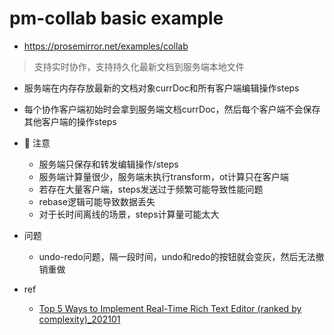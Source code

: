 # pm-collab basic example
- https://prosemirror.net/examples/collab

> 支持实时协作，支持持久化最新文档到服务端本地文件

- 服务端在内存存放最新的文档对象currDoc和所有客户端编辑操作steps
- 每个协作客户端初始时会拿到服务端文档currDoc，然后每个客户端不会保存其他客户端的操作steps

- 👀 注意
  - 服务端只保存和转发编辑操作/steps
  - 服务端计算量很少，服务端未执行transform，ot计算只在客户端
  - 若存在大量客户端，steps发送过于频繁可能导致性能问题
  - rebase逻辑可能导致数据丢失
  - 对于长时间离线的场景，steps计算量可能太大

- 问题
  - undo-redo问题，隔一段时间，undo和redo的按钮就会变灰，然后无法撤销重做

- ref
  - [Top 5 Ways to Implement Real-Time Rich Text Editor (ranked by complexity)_202101](https://exaspark.medium.com/top-5-ways-to-implement-real-time-rich-text-editor-ranked-by-complexity-3bc26e3c777f)
